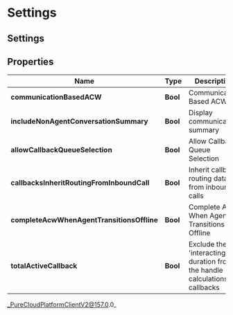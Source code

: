 # Settings

## Settings

## Properties

|Name | Type | Description | Notes|
|------------ | ------------- | ------------- | -------------|
| **communicationBasedACW** | **Bool** | Communication Based ACW | [optional] |
| **includeNonAgentConversationSummary** | **Bool** | Display communication summary | [optional] |
| **allowCallbackQueueSelection** | **Bool** | Allow Callback Queue Selection | [optional] |
| **callbacksInheritRoutingFromInboundCall** | **Bool** | Inherit callback routing data from inbound calls | [optional] |
| **completeAcwWhenAgentTransitionsOffline** | **Bool** | Complete ACW When Agent Transitions Offline | [optional] |
| **totalActiveCallback** | **Bool** | Exclude the &#39;interacting&#39; duration from the handle calculations of callbacks | [optional] |



_PureCloudPlatformClientV2@157.0.0_
